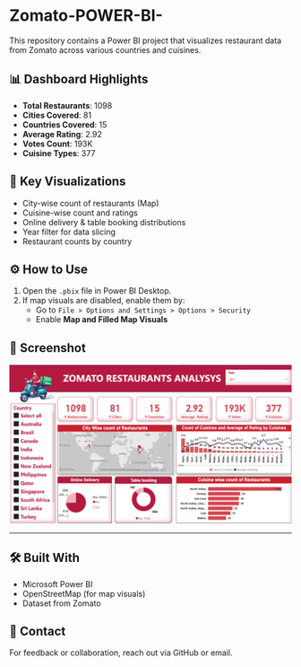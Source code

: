 # Zomato-POWER-BI-
This repository contains a Power BI project that visualizes restaurant data from Zomato across various countries and cuisines.

## 📊 Dashboard Highlights

- **Total Restaurants**: 1098  
- **Cities Covered**: 81  
- **Countries Covered**: 15  
- **Average Rating**: 2.92  
- **Votes Count**: 193K  
- **Cuisine Types**: 377  

## 📌 Key Visualizations

- City-wise count of restaurants (Map)
- Cuisine-wise count and ratings
- Online delivery & table booking distributions
- Year filter for data slicing
- Restaurant counts by country

## ⚙️ How to Use

1. Open the `.pbix` file in Power BI Desktop.
2. If map visuals are disabled, enable them by:
   - Go to `File > Options and Settings > Options > Security`
   - Enable **Map and Filled Map Visuals**

## 📸 Screenshot

![Dashboard Preview](Screenshot%202025-06-10%20144726.png)

---

## 🛠 Built With

- Microsoft Power BI
- OpenStreetMap (for map visuals)
- Dataset from Zomato

## 📧 Contact

For feedback or collaboration, reach out via GitHub or email.

